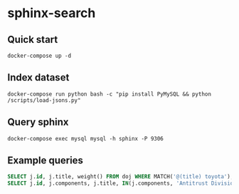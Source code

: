 # sphinx-search

## Quick start

`docker-compose up -d`

## Index dataset

`docker-compose run python bash -c "pip install PyMySQL && python /scripts/load-jsons.py"`

## Query sphinx

`docker-compose exec mysql mysql -h sphinx -P 9306`

## Example queries

```sql
SELECT j.id, j.title, weight() FROM doj WHERE MATCH('@(title) toyota');
SELECT j.id, j.components, j.title, IN(j.components, 'Antitrust Division') AS ad, weight() FROM doj WHERE MATCH('toyota') AND ad = 1;
```